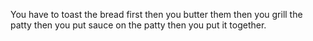 You have to toast the bread first then you butter them then you grill the patty then you put sauce on the patty then you put it together.